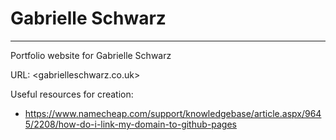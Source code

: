 # Gabrielle Schwarz
-------------------

Portfolio website for Gabrielle Schwarz

URL: <gabrielleschwarz.co.uk>

Useful resources for creation:
- <https://www.namecheap.com/support/knowledgebase/article.aspx/9645/2208/how-do-i-link-my-domain-to-github-pages>
